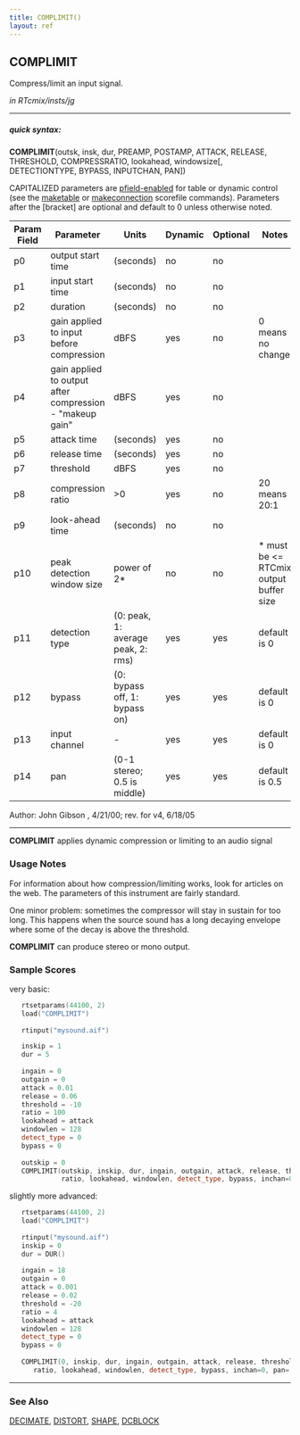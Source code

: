 ```yaml
---
title: COMPLIMIT()
layout: ref
---
```


## COMPLIMIT

Compress/limit an input signal.

*in RTcmix/insts/jg*  
  

-----

##### quick syntax:

**COMPLIMIT**(outsk, insk, dur, PREAMP, POSTAMP, ATTACK, RELEASE,
THRESHOLD, COMPRESSRATIO, lookahead, windowsize\[, DETECTIONTYPE,
BYPASS, INPUTCHAN, PAN\])

CAPITALIZED parameters are [pfield-enabled](pfield-enabled.html) for
table or dynamic control (see the
[maketable](../scorefile/maketable.html) or
[makeconnection](../scorefile/makeconnection.html) scorefile
commands). Parameters after the \[bracket\] are optional and default to
0 unless otherwise noted.


Param Field	| Parameter | Units | Dynamic | Optional | Notes
----------- | --------- | ----- | -------- | --------- | ---------
p0 | output start time | (seconds) | no | no | 
p1 | input start time | (seconds) | no | no | 
p2 | duration | (seconds) | no | no | 
p3 | gain applied to input before compression | dBFS | yes | no | 0 means no change
p4 | gain applied to output after compression - "makeup gain" | dBFS | yes | no | 
p5 | attack time | (seconds) | yes | no | 
p6 | release time | (seconds) | yes | no | 
p7 | threshold | dBFS | yes | no | 
p8 | compression ratio | >0 | yes | no | 20 means 20:1 | (100 is infinity)
p9 | look-ahead time | (seconds) | no | no | 
p10 | peak detection window size | power of 2* | no | no | * must be <= RTCmix output buffer size
p11 | detection type | (0: peak, 1: average peak, 2: rms) | yes | yes | default is 0 | 
p12 | bypass | (0: bypass off, 1: bypass on) | yes | yes | default is 0 | 
p13 | input channel |  -  | yes | yes | default is 0 | 
p14 | pan | (0-1 stereo; 0.5 is middle) | yes | yes | default is 0.5 | 


   Author: John Gibson , 4/21/00; rev. for v4, 6/18/05

  

-----

  
**COMPLIMIT** applies dynamic compression or limiting to an audio signal

### Usage Notes

For information about how compression/limiting works, look for articles
on the web. The parameters of this instrument are fairly standard.

One minor problem: sometimes the compressor will stay in sustain for too
long. This happens when the source sound has a long decaying envelope
where some of the decay is above the threshold.

**COMPLIMIT** can produce stereo or mono output.

### Sample Scores

very basic:

```cpp
   rtsetparams(44100, 2)
   load("COMPLIMIT")
   
   rtinput("mysound.aif")

   inskip = 1
   dur = 5
   
   ingain = 0
   outgain = 0
   attack = 0.01
   release = 0.06
   threshold = -10
   ratio = 100
   lookahead = attack
   windowlen = 128
   detect_type = 0
   bypass = 0
   
   outskip = 0
   COMPLIMIT(outskip, inskip, dur, ingain, outgain, attack, release, threshold,
             ratio, lookahead, windowlen, detect_type, bypass, inchan=0, pctleft=.5)
```

  
  
slightly more advanced:

```cpp
   rtsetparams(44100, 2)
   load("COMPLIMIT")
   
   rtinput("mysound.aif")
   inskip = 0
   dur = DUR()
   
   ingain = 18
   outgain = 0
   attack = 0.001
   release = 0.02
   threshold = -20
   ratio = 4
   lookahead = attack
   windowlen = 128
   detect_type = 0
   bypass = 0
   
   COMPLIMIT(0, inskip, dur, ingain, outgain, attack, release, threshold,
      ratio, lookahead, windowlen, detect_type, bypass, inchan=0, pan=.5)
```

  

-----

### See Also

[DECIMATE](DECIMATE.html), [DISTORT](DISTORT.html), [SHAPE](SHAPE.html),
[DCBLOCK](DCBLOCK.html)
